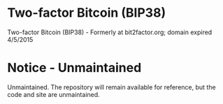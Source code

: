 # Two-factor Bitcoin (BIP38)


Two-factor Bitcoin (BIP38) - Formerly at bit2factor.org; domain expired 4/5/2015

# Notice - Unmaintained
Unmaintained. The repository will remain available for reference, but the code and site are unmaintained.

